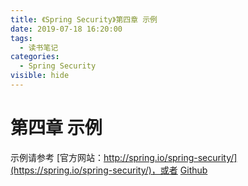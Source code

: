 ```yaml
---
title: 《Spring Security》第四章 示例
date: 2019-07-18 16:20:00
tags: 
  - 读书笔记
categories:
  - Spring Security
visible: hide
---
```


# 第四章 示例

示例请参考  [官方网站：http://spring.io/spring-security/](https://spring.io/spring-security/)，或者 [Github](https://github.com/spring-projects/spring-security/tree/master/samples)

